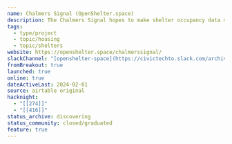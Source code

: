 ```yaml
---
name: Chalmers Signal (OpenShelter.space)
description: The Chalmers Signal hopes to make shelter occupancy data more accessible and faster to communicate among shelters in Toronto. It is an internet connected device that publishes real-time occupancy data amongst shelters around Toronto!
tags:
  - type/project
  - topic/housing
  - topic/shelters
website: https://openshelter.space/chalmerssignal/
slackChannel: "[openshelter-space](https://civictechto.slack.com/archives/C8ZRFH7JShttps://civictechto.slack.com/archives/C8ZRFH7JS)"
fromBreakout: true
launched: true
online: true
dateActiveLast: 2024-02-01
source: airtable original
hacknight:
  - "[[274]]"
  - "[[416]]"
status_archive: discovering
status_community: closed/graduated
feature: true
---
```

